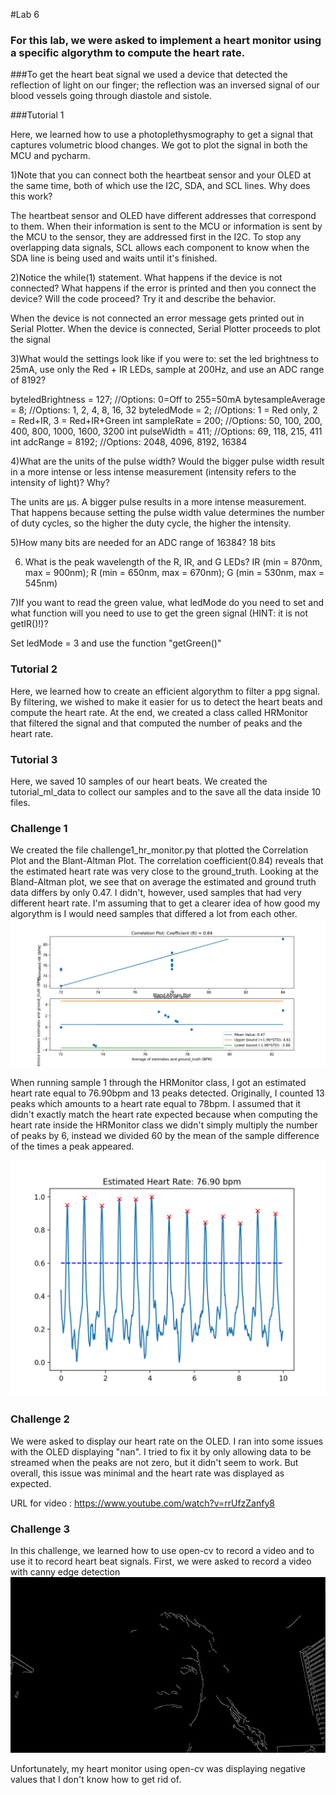 #Lab 6
### For this lab, we were asked to implement a heart monitor using a specific algorythm to compute the heart rate. 
###To get the heart beat signal we used a device that detected the reflection of light on our finger; the reflection was an inversed signal of our blood vessels going through diastole and sistole.  


###Tutorial 1 

Here, we learned how to use a photoplethysmography to get a signal that captures volumetric blood changes. 
We got to plot the signal in both the MCU and pycharm. 

1)Note that you can connect both the heartbeat sensor and your OLED at the same time, 
both of which use the I2C, SDA, and SCL lines. Why does this work?

The heartbeat sensor and OLED have different addresses that correspond to them. When their information is sent to the MCU or information is sent by the MCU to the sensor, they are addressed first in the I2C. To stop any overlapping data signals, SCL allows each component to know when the SDA line is being used and waits until it's finished.


2)Notice the while(1) statement. What happens if the device is not 
connected? What happens if the error is printed and then you connect 
the device? Will the code proceed? Try it and describe the behavior.

When the device is not connected an error message gets printed out in Serial Plotter. When the device is connected, Serial Plotter proceeds to plot the signal


3)What would the settings look like if you were to: set the led brightness to 25mA, use only the Red + IR LEDs, sample at 200Hz, and use an ADC range of 8192? 

byteledBrightness = 127; //Options: 0=Off to 255=50mA
bytesampleAverage = 8; //Options: 1, 2, 4, 8, 16, 32
byteledMode = 2; //Options: 1 = Red only, 2 = Red+IR, 3 = Red+IR+Green
int sampleRate = 200; //Options: 50, 100, 200, 400, 800, 1000, 1600, 3200
int pulseWidth = 411; //Options: 69, 118, 215, 411
int adcRange = 8192; //Options: 2048, 4096, 8192, 16384

4)What are the units of the pulse width? Would the bigger pulse width result in a more intense or less intense measurement (intensity refers to the intensity of light)? Why?

The units are µs. A bigger pulse results in a more intense measurement. That happens because setting the pulse width value determines the number of duty cycles, so the higher the duty cycle, the higher the intensity. 

5)How many bits are needed for an ADC range of 16384?
 18 bits
 
6) What is the peak wavelength of the R, IR, and G LEDs?
IR (min = 870nm, max = 900nm); R (min = 650nm, max = 670nm); G (min = 530nm, max = 545nm)
   
7)If you want to read the green value, what ledMode do you need to 
set and what function will you need to use to get the green signal (HINT: it is not getIR()!)?

Set ledMode = 3 and use the function "getGreen()"
### Tutorial 2

Here, we learned how to create an efficient algorythm to filter a ppg signal. By filtering, we wished to make it easier for us to detect the heart beats and compute the heart rate. 
At the end, we created a class called HRMonitor that filtered the signal and that computed the number of peaks and the heart rate. 

### Tutorial 3

Here, we saved 10 samples of our heart beats. We created the tutorial_ml_data to collect our samples and to the save all the data inside 10 files. 

### Challenge 1

We created the file challenge1_hr_monitor.py that plotted the Correlation Plot and the Blant-Altman Plot. 
The correlation coefficient(0.84) reveals that the estimated heart rate was very close to the ground_truth. 
Looking at the Bland-Altman plot, we see that on average the estimated and ground truth data differs by only 0.47. I didn't, however, used samples that had very different heart rate. I'm assuming that to get a clearer idea of how good my algorythm is I would need samples that differed a lot from each other. 
![altman](./images/blantaltman.png)


When running sample 1 through the HRMonitor class, I got an estimated heart rate equal to 76.90bpm and 13 peaks detected. Originally, I counted 13 peaks which amounts to a heart rate equal to 78bpm. I assumed that it didn't exactly match the heart rate expected because when computing the heart rate inside the HRMonitor class we didn't simply multiply the number of peaks by 6, instead we divided 60 by the mean of the sample difference of the times a peak appeared.

![class in action](./images/sample1.png)

### Challenge 2

We were asked to display our heart rate on the OLED. I ran into some issues with the OLED displaying "nan". I tried to fix it by only allowing data to be streamed when the peaks are not zero, but it didn't seem to work. But overall, this issue was minimal and the heart rate was displayed as expected.

URL for video : https://www.youtube.com/watch?v=rrUfzZanfy8

### Challenge 3
In this challenge, we learned how to use open-cv to record a video and to use it to record heart beat signals.
First, we were asked to record a video with canny edge detection
![Canny edge](./images/cannyedge.gif)

Unfortunately, my heart monitor using open-cv was displaying negative values that I don't know how to get rid of. 

